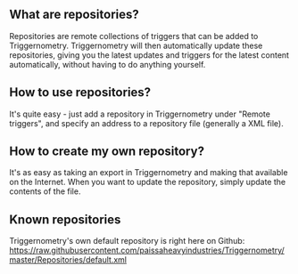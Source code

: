 ## What are repositories?

Repositories are remote collections of triggers that can be added to Triggernometry. Triggernometry will then automatically update these repositories, giving you the latest updates and triggers for the latest content automatically, without having to do anything yourself.

## How to use repositories?

It's quite easy - just add a repository in Triggernometry under "Remote triggers", and specify an address to a repository file (generally a XML file).

## How to create my own repository?

It's as easy as taking an export in Triggernometry and making that available on the Internet. When you want to update the repository, simply update the contents of the file.

## Known repositories

Triggernometry's own default repository is right here on Github:
https://raw.githubusercontent.com/paissaheavyindustries/Triggernometry/master/Repositories/default.xml
